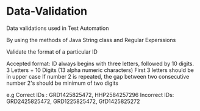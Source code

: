 # Data-Validation
Data validations used in Test Automation 

By using the methods of Java  String  class  and Regular Experssions

Validate the format of a particular ID

Accepted format:
ID always begins with three letters, followed by 10 digits.
  3 Letters + 10 Digits (13 alpha numeric characters)
First 3 letters should be in upper case
If number 2 is repeated, the gap between two consecutive number 2's should be minimum of two digits

e.g 
Correct IDs : GRD1425825472, HHP2584257296
Incorrect IDs: GRD2425825472, GRD1225825472, GfD1425825272

